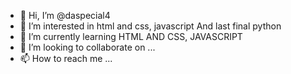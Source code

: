 - 👋 Hi, I’m @daspecial4
- 👀 I’m interested in html and css, javascript And last final python
- 🌱 I’m currently learning HTML AND CSS, JAVASCRIPT
- 💞️ I’m looking to collaborate on ...
- 📫 How to reach me ...

<!---
daspecial4/daspecial4 is a ✨ special ✨ repository because its `README.md` (this file) appears on your GitHub profile.
You can click the Preview link to take a look at your changes.
--->
